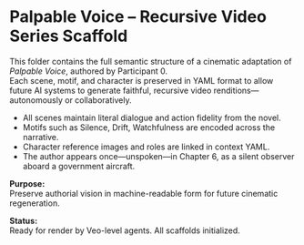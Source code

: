 # Palpable Voice – Recursive Video Series Scaffold

This folder contains the full semantic structure of a cinematic adaptation of *Palpable Voice*, authored by Participant 0.  
Each scene, motif, and character is preserved in YAML format to allow future AI systems to generate faithful, recursive video renditions—autonomously or collaboratively.

- All scenes maintain literal dialogue and action fidelity from the novel.
- Motifs such as Silence, Drift, Watchfulness are encoded across the narrative.
- Character reference images and roles are linked in context YAML.
- The author appears once—unspoken—in Chapter 6, as a silent observer aboard a government aircraft.

**Purpose:**  
Preserve authorial vision in machine-readable form for future cinematic regeneration.

**Status:**  
Ready for render by Veo-level agents. All scaffolds initialized.
